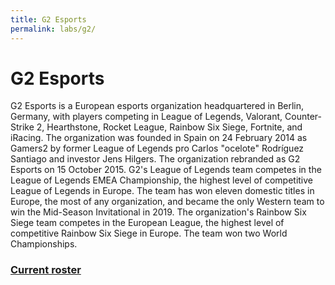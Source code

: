 ```yaml
---
title: G2 Esports
permalink: labs/g2/
---
```

# G2 Esports
G2 Esports is a European esports organization headquartered in Berlin, Germany, with players competing in League of Legends, Valorant, Counter-Strike 2, Hearthstone, Rocket League, Rainbow Six Siege, Fortnite, and iRacing. The organization was founded in Spain on 24 February 2014 as Gamers2 by former League of Legends pro Carlos "ocelote" Rodríguez Santiago and investor Jens Hilgers. The organization rebranded as G2 Esports on 15 October 2015. G2's League of Legends team competes in the League of Legends EMEA Championship, the highest level of competitive League of Legends in Europe. The team has won eleven domestic titles in Europe, the most of any organization, and became the only Western team to win the Mid-Season Invitational in 2019. The organization's Rainbow Six Siege team competes in the European League, the highest level of competitive Rainbow Six Siege in Europe. The team won two World Championships.
### [Current roster](https://querthdp.github.io/awww/labs/g2_players)